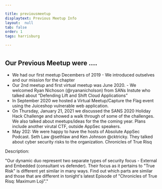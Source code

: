 ```yaml
---

title: previousmeetup
displaytext: Previous Meetup Info 
layout:  null
tab: false
order: 1
tags: harrisburg

---
```

#
## Our Previous Meetup were ....

- We had our first meetup Decembers of 2019 - We introduced outselves and our mission for the chapter
- Our 2nd meetup and first virtual meetup was June 2020. - We welcomed Ryan Nichoson (@ryananicholson) from SANs Instute who talked about “Defending Lift and Shift Cloud Applications”
- In September 2020 we hosted a Virtual Meetup/Capture the Flag event using the Juiceshop vulnerable web application.  
- On Thursday, January 21, 2021 we discussed the SANS 2020 Holiday Hack Challenge and showed a walk through of some of the challenges. We also talked about meetups/ideas for the the coming year.  Plans include another virutal CTF, outside AppSec speakers.  
- May 202: We were happy to have the hosts of Absolute AppSec Podcast. Seth Law @sethlaw and Ken Johnson @cktricky. They talked about cyber security risks to the organization.
Chronicles of True Risq

Description:

"Our dynamic duo represent two separate types of security focus - External and Embedded (consultant vs defender). Their focus as it pertains to "True Risk" is different yet similar in many ways. Find out which parts are similar and those that are different in tonight's latest Episode of "Chronicles of True Risq: Maximum Loji"."


